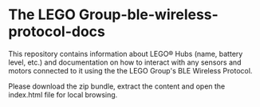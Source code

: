 # The LEGO Group-ble-wireless-protocol-docs
This repository contains information about LEGO&reg; Hubs (name, battery level, etc.) and documentation on how to interact with any sensors and motors connected to it using the the LEGO Group's BLE Wireless Protocol.

Please download the zip bundle, extract the content and open the index.html file for local browsing.
